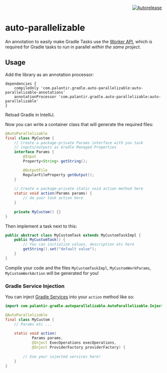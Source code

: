 <p align="right">
<a href="https://autorelease.general.dmz.palantir.tech/palantir/auto-parallelizable"><img src="https://img.shields.io/badge/Perform%20an-Autorelease-success.svg" alt="Autorelease"></a>
</p>

# auto-parallelizable

An annotation to easily make Gradle Tasks use the [Worker API](https://docs.gradle.org/current/userguide/worker_api.html), which is required for Gradle tasks to run in parallel *within the same project*.

## Usage

Add the library as an annotation processor:

```Gradle
dependencies {
    compileOnly 'com.palantir.gradle.auto-parallelizable:auto-parallelizable-annotations'
    annotationProcessor 'com.palantir.gradle.auto-parallelizable:auto-parallelizable'
}
```

Reload Gradle in IntelliJ.

Now you can write a container class that will generate the required files:

```java
@AutoParallelizable
final class MyCustom {
    // Create a package-private Params interface with you task
    // inputs/outputs as Gradle Managed Properties
    interface Params {
        @Input
        Property<String> getString();

        @OutputFile
        RegularFileProperty getOutput();
    }
    
    // Create a package-private static void action method here
    static void action(Params params) {
        // do your task action here
    }
    
    private MyCustom() {}
}
```

Then implement a task next to this:

```java
public abstract class MyCustomTask extends MyCustomTaskImpl {
    public MyCustomTask() {
        // You can initialize values, description etc here
        getString().set("default value");
    }
}
```

Compile your code and the files `MyCustomTaskImpl`, `MyCustomWorkParams`, `MyCustomWorkAction` will be generated for you!

### Gradle Service Injection

You can inject [Gradle Services](https://docs.gradle.org/current/userguide/custom_gradle_types.html#service_injection) into your `action` method like so:

```java
import com.palantir.gradle.autoparallelizable.AutoParallelizable.Inject;

@AutoParallelizable
final class MyCustom {
    // Params etc ...
    
    static void action(
            Params params, 
            @Inject ExecOperations execOperations,
            @Inject ProviderFactory providerFactory) {
        
        // Use your injected services here!
    }
}
```
